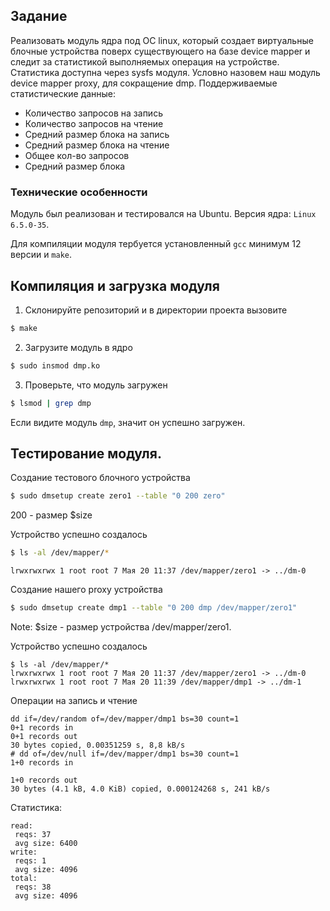## Задание
Реализовать модуль ядра под ОС linux, который создает виртуальные блочные устройства
поверх существующего на базе device mapper и следит за статистикой выполняемых операция
на устройстве. Статистика доступна через sysfs модуля.
Условно назовем наш модуль device mapper proxy, для сокращение dmp.
Поддерживаемые статистические данные:
- Количество запросов на запись
- Количество запросов на чтение
- Средний размер блока на запись
- Средний размер блока на чтение
- Общее кол-во запросов
- Средний размер блока

### Технические особенности

Модуль был реализован и тестировался на Ubuntu. Версия ядра: `Linux 6.5.0-35`.

Для компиляции модуля тербуется установленный `gcc` минимум 12 версии и `make`.

## Компиляция и загрузка модуля
1. Cклонируйте репозиторий и в директории проекта вызовите
```bash
$ make
```
2. Загрузите модуль в ядро
```bash
$ sudo insmod dmp.ko
```
3. Проверьте, что модуль загружен
```bash
$ lsmod | grep dmp
```
Если видите модуль `dmp`, значит он успешно загружен.

## Тестирование модуля.

Создание тестового блочного устройства

```bash
$ sudo dmsetup create zero1 --table "0 200 zero"
```
200 - размер $size

Устройство успешно создалось
```bash 
$ ls -al /dev/mapper/*
```
`lrwxrwxrwx 1 root root 7 Мая 20 11:37 /dev/mapper/zero1 -> ../dm-0`

Создание нашего proxy устройства
```bash 
$ sudo dmsetup create dmp1 --table "0 200 dmp /dev/mapper/zero1"
```
Note: $size - размер устройства /dev/mapper/zero1.

Устройство успешно создалось
```
$ ls -al /dev/mapper/*
lrwxrwxrwx 1 root root 7 Мая 20 11:37 /dev/mapper/zero1 -> ../dm-0
lrwxrwxrwx 1 root root 7 Мая 20 11:39 /dev/mapper/dmp1 -> ../dm-1
```

Операции на запись и чтение
```
dd if=/dev/random of=/dev/mapper/dmp1 bs=30 count=1
0+1 records in
0+1 records out
30 bytes copied, 0.00351259 s, 8,8 kB/s
# dd of=/dev/null if=/dev/mapper/dmp1 bs=30 count=1
1+0 records in

1+0 records out
30 bytes (4.1 kB, 4.0 KiB) copied, 0.000124268 s, 241 kB/s
```

Статистика:

```cat /sys/module/dmp/stat/volumes
read:
 reqs: 37
 avg size: 6400
write:
 reqs: 1
 avg size: 4096
total:
 reqs: 38
 avg size: 4096
```